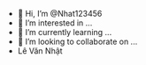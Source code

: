 - 👋 Hi, I’m @Nhat123456
- 👀 I’m interested in ...
- 🌱 I’m currently learning ...
- 💞️ I’m looking to collaborate on ...
- Lê Văn Nhật 

<!---
Nhat123456/Nhat123456 is a ✨ special ✨ repository because its `README.md` (this file) appears on your GitHub profile.
You can click the Preview link to take a look at your changes.
--->
